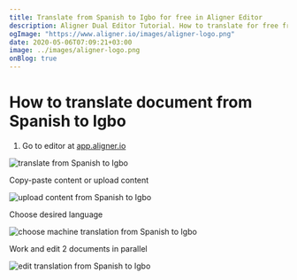```yaml
---
title: Translate from Spanish to Igbo for free in Aligner Editor
description: Aligner Dual Editor Tutorial. How to translate for free from Spanish to Igbo. Aligner is multilingual document management platform. 
ogImage: "https://www.aligner.io/images/aligner-logo.png"
date: 2020-05-06T07:09:21+03:00
image: ../images/aligner-logo.png
onBlog: true
---
```


# How to translate document from Spanish to Igbo

1. Go to editor at [app.aligner.io](https://app.aligner.io "Aligner App web page")

![translate from Spanish to Igbo](../aligner-blank-editor.png "translate from Spanish to Igbo")

Copy-paste content or upload content

![upload content from Spanish to Igbo](../aligner-uploaded-document.png "upload content from Spanish to Igbo")

Choose desired language

![choose machine translation from Spanish to Igbo](../aligner-language-dropdown.png "choose machine translation from Spanish to Igbo")

Work and edit 2 documents in parallel

![edit translation from Spanish to Igbo](../aligner-double-sitded-editor.png "edit translation from Spanish to Igbo")

